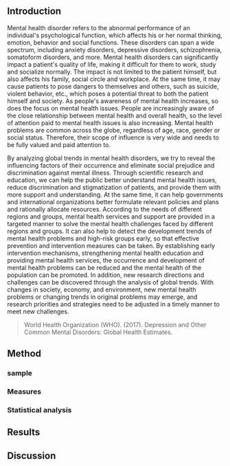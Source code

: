 ## Introduction

Mental health disorder refers to the abnormal performance of an individual's psychological function, which affects his or her normal thinking, emotion, behavior and social functions. These disorders can span a wide spectrum, including anxiety disorders, depressive disorders, schizophrenia, somatoform disorders, and more. Mental health disorders can significantly impact a patient's quality of life, making it difficult for them to work, study and socialize normally. The impact is not limited to the patient himself, but also affects his family, social circle and workplace. At the same time, it may cause patients to pose dangers to themselves and others, such as suicide, violent behavior, etc., which poses a potential threat to both the patient himself and society. As people's awareness of mental health increases, so does the focus on mental health issues. People are increasingly aware of the close relationship between mental health and overall health, so the level of attention paid to mental health issues is also increasing. Mental health problems are common across the globe, regardless of age, race, gender or social status. Therefore, their scope of influence is very wide and needs to be fully valued and paid attention to.

By analyzing global trends in mental health disorders, we try to reveal the influencing factors of their occurrence and eliminate social prejudice and discrimination against mental illness. Through scientific research and education, we can help the public better understand mental health issues, reduce discrimination and stigmatization of patients, and provide them with more support and understanding. At the same time, it can help governments and international organizations better formulate relevant policies and plans and rationally allocate resources. According to the needs of different regions and groups, mental health services and support are provided in a targeted manner to solve the mental health challenges faced by different regions and groups. It can also help to detect the development trends of mental health problems and high-risk groups early, so that effective prevention and intervention measures can be taken. By establishing early intervention mechanisms, strengthening mental health education and providing mental health services, the occurrence and development of mental health problems can be reduced and the mental health of the population can be promoted. In addition, new research directions and challenges can be discovered through the analysis of global trends. With changes in society, economy, and environment, new mental health problems or changing trends in original problems may emerge, and research priorities and strategies need to be adjusted in a timely manner to meet new challenges.
>World Health Organization (WHO). (2017). Depression and Other Common Mental Disorders: Global Health Estimates.

## Method



### sample



### Measures



### Statistical analysis



## Results



## Discussion
